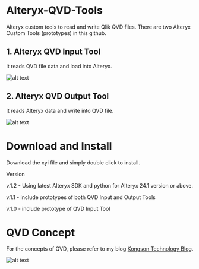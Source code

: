 # Alteryx-QVD-Tools
Alteryx custom tools to read and write Qlik QVD files. There are two Alteryx Custom Tools (prototypes) in this github.

## 1. Alteryx QVD Input Tool

It reads QVD file data and load into Alteryx.

![alt text](https://blogger.googleusercontent.com/img/b/R29vZ2xl/AVvXsEj0znNf1cZ0_Pw6lw1pBG8zz0_McEhNkDxMFZ1ntv0NRgCOIld1_DsjH3WarTUUAM4uWmYS9tkuvyeLC5eZv0i-_Ik5YMNYcOXFfA498taVGAUl1hkNrsWjywPF8sgV1Y7ZkmNZrhE_8-qwMK5O9odAvdO_XZ_Irb4gItdrAUqPUR4HwtDN3lRb5RJw4Mw/w400-h264/QVD_Input_Tool_UI.png)

   
## 2. Alteryx QVD Output Tool

It reads Alteryx data and write into QVD file.

![alt text](https://blogger.googleusercontent.com/img/b/R29vZ2xl/AVvXsEgxtUclEt4gnUHprSOggBe20WAGRptRgfPbcgvattJ9nfmIs69Vu1MYpt4hWomqNX5a0DsUChujGyxXFdxCm0VY0xZk3hChtUTd28CymcxHF1ax_ujm_AOoEJGJqSGGug3UI4HZEWkAa2nbijDx5WSk9xzh6p_H37ZErFFVLF3NfzMCZmwCdDrA6fFvOeU/w400-h194/QVD_Output_Tool_UI.png)

# Download and Install
Download the xyi file and simply double click to install.

Version

v.1.2 - Using latest Alteryx SDK and python for Alteryx 24.1 version or above.

v.1.1 - include prototypes of both QVD Input and Output Tools

v.1.0 - include prototype of QVD Input Tool


# QVD Concept
For the concepts of QVD, please refer to my blog [Kongson Technology Blog](https://kongsoncheung.blogspot.com/).

![alt text](https://blogger.googleusercontent.com/img/b/R29vZ2xl/AVvXsEissZe5kwQ2HHG00Fd7SmbFJqKgqPauwyRCujCfWOIPvAfuDetg8-QVMiSQ4hTq_c8sIjZ4KYsIag382TbpzYkvE6UgWr0it4oKPSz9O2eucXtsg5v7QMv4FhH_fXkkGQ4Q3Cf2lLCCaLSBqbBInTA__3UmRdWUVqoMYDtvnoqhnpNRw4uf-Dm5erLOkp0/w470-h640/qvd_structure.png)
